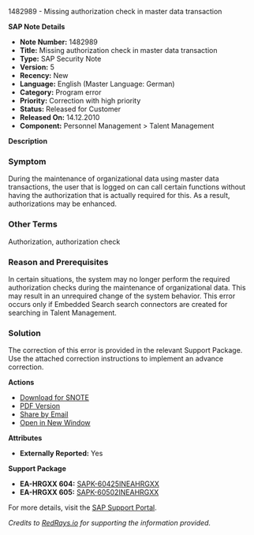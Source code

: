 1482989 - Missing authorization check in master data transaction

**SAP Note Details**
- **Note Number:** 1482989
- **Title:** Missing authorization check in master data transaction
- **Type:** SAP Security Note
- **Version:** 5
- **Recency:** New
- **Language:** English (Master Language: German)
- **Category:** Program error
- **Priority:** Correction with high priority
- **Status:** Released for Customer
- **Released On:** 14.12.2010
- **Component:** Personnel Management > Talent Management

**Description**

### Symptom
During the maintenance of organizational data using master data transactions, the user that is logged on can call certain functions without having the authorization that is actually required for this. As a result, authorizations may be enhanced.

### Other Terms
Authorization, authorization check

### Reason and Prerequisites
In certain situations, the system may no longer perform the required authorization checks during the maintenance of organizational data.
This may result in an unrequired change of the system behavior.
This error occurs only if Embedded Search search connectors are created for searching in Talent Management.

### Solution
The correction of this error is provided in the relevant Support Package.
Use the attached correction instructions to implement an advance correction.

**Actions**
- [Download for SNOTE](https://notesdownloads.sap.com/note/0040000008774362017)
- [PDF Version](https://userapps.support.sap.com/sap/support/sfm/notes/print/0001482989?language=en-US&token=27DC3932252ACA0A2A682F5791581BA5)
- [Share by Email](https://me.sap.com/notes/0001482989/share)
- [Open in New Window](https://me.sap.com/notes/0001482989/open)

**Attributes**
- **Externally Reported:** Yes

**Support Package**
- **EA-HRGXX 604:** [SAPK-60425INEAHRGXX](https://me.sap.com/supportpackage/SAPK-60425INEAHRGXX)
- **EA-HRGXX 605:** [SAPK-60502INEAHRGXX](https://me.sap.com/supportpackage/SAPK-60502INEAHRGXX)

For more details, visit the [SAP Support Portal](https://me.sap.com/).

*Credits to [RedRays.io](https://redrays.io) for supporting the information provided.*